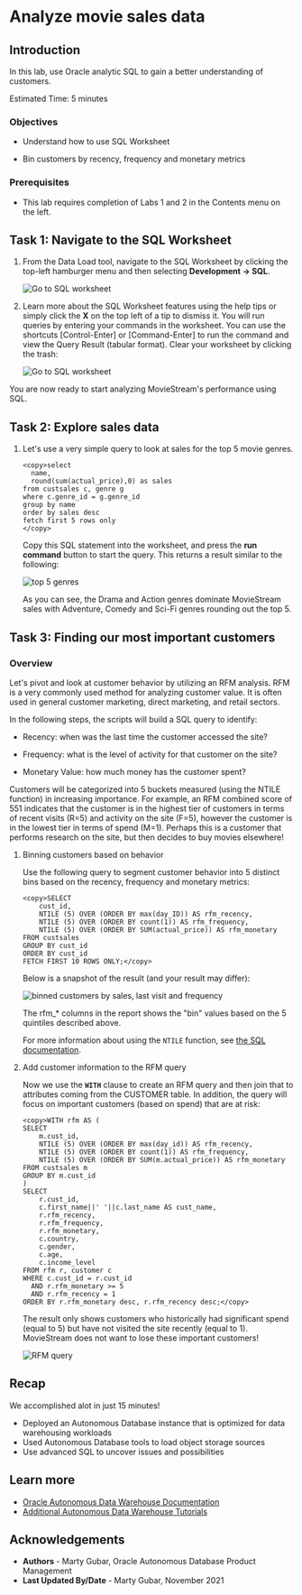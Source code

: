 # Analyze movie sales data

## Introduction
In this lab, use Oracle analytic SQL to gain a better understanding of customers.

Estimated Time: 5 minutes

### Objectives

- Understand how to use SQL Worksheet

- Bin customers by recency, frequency and monetary metrics


### Prerequisites
- This lab requires completion of Labs 1 and 2 in the Contents menu on the left.

## Task 1: Navigate to the SQL Worksheet
1. From the Data Load tool, navigate to the SQL Worksheet by clicking the top-left hamburger menu and then selecting **Development -> SQL**.

    ![Go to SQL worksheet](images/goto-sql.png " ")

2. Learn more about the SQL Worksheet features using the help tips or simply click the **X** on the top left of a tip to dismiss it. You will run queries by entering your commands in the worksheet. You can use the shortcuts [Control-Enter] or [Command-Enter] to run the command and view the Query Result (tabular format). Clear your worksheet by clicking the trash:

    ![Go to SQL worksheet](images/sql-worksheet.png " ")

You are now ready to start analyzing MovieStream's performance using SQL.


## Task 2: Explore sales data

1. Let's use a very simple query to look at sales for the top 5 movie genres.

    ```
    <copy>select
      name,
      round(sum(actual_price),0) as sales
    from custsales c, genre g
    where c.genre_id = g.genre_id
    group by name
    order by sales desc
    fetch first 5 rows only
    </copy>
    ```
   
    Copy this SQL statement into the worksheet, and press the **run command** button to start the query. This returns a result similar to the following:

    ![top 5 genres](images/t2-top5-genre.png " ")

    
    As you can see, the Drama and Action genres dominate MovieStream sales with Adventure, Comedy and Sci-Fi genres rounding out the top 5.


## Task 3: Finding our most important customers

### Overview
Let's pivot and look at customer behavior by utilizing an RFM analysis. RFM is a very commonly used method for analyzing customer value. It is often used in general customer marketing, direct marketing, and retail sectors.

In the following steps, the scripts will build a SQL query to identify:

- Recency: when was the last time the customer accessed the site?

- Frequency: what is the level of activity for that customer on the site?

- Monetary Value: how much money has the customer spent?

Customers will be categorized into 5 buckets measured (using the NTILE function) in increasing importance. For example, an RFM combined score of 551 indicates that the customer is in the highest tier of customers in terms of recent visits (R=5) and activity on the site (F=5), however the customer is in the lowest tier in terms of spend (M=1). Perhaps this is a customer that performs research on the site, but then decides to buy movies elsewhere!

1.  Binning customers based on behavior

    Use the following query to segment customer behavior into 5 distinct bins based on the recency, frequency and monetary metrics:

    ```
    <copy>SELECT
        cust_id,        
        NTILE (5) OVER (ORDER BY max(day_ID)) AS rfm_recency,
        NTILE (5) OVER (ORDER BY count(1)) AS rfm_frequency,
        NTILE (5) OVER (ORDER BY SUM(actual_price)) AS rfm_monetary
    FROM custsales
    GROUP BY cust_id
    ORDER BY cust_id
    FETCH FIRST 10 ROWS ONLY;</copy>
    ```
    Below is a snapshot of the result (and your result may differ):

    ![binned customers by sales, last visit and frequency](images/t4-bin-rfm.png " ")
    
    
    The rfm\_* columns in the report shows the "bin" values based on the 5 quintiles described above.
    
    For more information about using the `NTILE` function, see [the SQL documentation](https://docs.oracle.com/en/database/oracle/oracle-database/19/sqlrf/NTILE.html#GUID-FAD7A986-AEBD-4A03-B0D2-F7F2148BA5E9).


2.  Add customer information to the  RFM query

    Now we use the **`WITH`** clause to create an RFM query and then join that to attributes coming from the CUSTOMER table. In addition, the query will focus on important customers (based on spend) that are at risk:

    ```
    <copy>WITH rfm AS (
    SELECT
        m.cust_id,
        NTILE (5) OVER (ORDER BY max(day_id)) AS rfm_recency,
        NTILE (5) OVER (ORDER BY count(1)) AS rfm_frequency,
        NTILE (5) OVER (ORDER BY SUM(m.actual_price)) AS rfm_monetary
    FROM custsales m
    GROUP BY m.cust_id
    )
    SELECT
        r.cust_id,
        c.first_name||' '||c.last_name AS cust_name,
        r.rfm_recency,
        r.rfm_frequency,
        r.rfm_monetary,
        c.country,
        c.gender,
        c.age,
        c.income_level
    FROM rfm r, customer c  
    WHERE c.cust_id = r.cust_id
      AND r.rfm_monetary >= 5
      AND r.rfm_recency = 1      
    ORDER BY r.rfm_monetary desc, r.rfm_recency desc;</copy>
    ```
    The result only shows customers who historically had significant spend (equal to 5) but have not visited the site recently (equal to 1).  MovieStream does not want to lose these important customers!

    ![RFM query](images/t4-rfm.png " ")


## Recap
We accomplished alot in just 15 minutes! 

* Deployed an Autonomous Database instance that is optimized for data warehousing workloads
* Used Autonomous Database tools to load object storage sources
* Use advanced SQL to uncover issues and possibilities


## Learn more

* [Oracle Autonomous Data Warehouse Documentation](https://docs.oracle.com/en/cloud/paas/autonomous-data-warehouse-cloud/index.html)
* [Additional Autonomous Data Warehouse Tutorials](https://docs.oracle.com/en/cloud/paas/autonomous-data-warehouse-cloud/tutorials.html)

## **Acknowledgements**

- **Authors** - Marty Gubar, Oracle Autonomous Database Product Management
- **Last Updated By/Date** - Marty Gubar, November 2021
